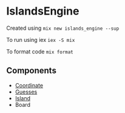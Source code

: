 # IslandsEngine

Created using `mix new islands_engine --sup`

To run using iex `iex -S mix`

To format code `mix format`

## Components

- [Coordinate](coordinate.md)
- [Guesses](guesses.md)
- [Island](island.md)
- Board